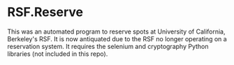 # RSF.Reserve

This was an automated program to reserve spots at University of California, Berkeley's RSF. It is now antiquated due to the RSF no longer operating on a reservation system. It requires the selenium and cryptography Python libraries (not included in this repo).
